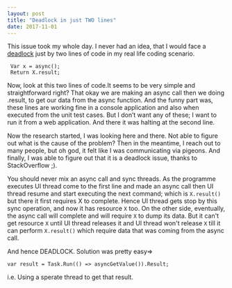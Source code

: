 ```yaml
---
layout: post
title: "Deadlock in just TWO lines"
date: 2017-11-01
---
```


This issue took my whole day. I never had an idea, that I would face a [deadlock](https://en.wikipedia.org/wiki/Deadlock) just by two lines of code in my real life coding scenario.
```
 Var x = async();
 Return X.result;
 ```

Now, look at this two lines of code.It seems to be very simple and straightforward right? That okay we are making an async call then we doing .result, to get our data from the async function.
And the funny part was, these lines are working fine in a console application and also when executed from the unit test cases.
But I don’t want any of these; I want to run it from a web application. And there it was halting at the second line. 

Now the research started, I was looking here and there. Not able to figure out what is the cause of the problem? Then in the meantime, I reach out to many people, but oh god, it felt like I was communicating via pigeons.
And finally, I was able to figure out that it is a deadlock issue, thanks to StackOverflow ;). 

You should never mix an async call and sync threads. As the programme executes UI thread come to the first line and made an async call then UI thread resume and start executing the next command; which is `X.result()` but there it first requires X to complete.
Hence UI thread gets stop by this sync operation, and now it has resource `X` too. On the other side, eventually, the async call will complete and will require `X` to dump its data. 
But it can't get resource `X` until UI thread releases it and UI thread won't release `X` till it can perform `X.result()` which require data that was coming from the async call. 

And hence DEADLOCK.
Solution was pretty easy=>
```
var result = Task.Run(() => asyncGetValue()).Result;
```
i.e. Using a sperate thread to get that result.
